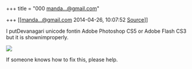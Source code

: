 +++
title = "000 manda...@gmail.com"

+++
[[manda...@gmail.com	2014-04-26, 10:07:52 [Source](https://groups.google.com/g/samskrita/c/PRrstKdBhxs)]]



I putDevanagari unicode fontin Adobe Photoshop CS5 or Adobe Flash CS3 but it is shownimproperly.

[![](https://lh5.googleusercontent.com/-ngul3qccG9M/U1sfugR_h5I/AAAAAAAAABQ/7vMt0uy2Io8/s1600/Untitled-1.png)](https://lh5.googleusercontent.com/-ngul3qccG9M/U1sfugR_h5I/AAAAAAAAABQ/7vMt0uy2Io8/s1600/Untitled-1.png)

If someone knows how to fix this, please help.

